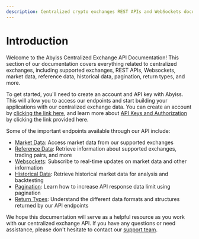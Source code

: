 ```yaml
---
description: Centralized crypto exchanges REST APIs and WebSockets documentation.
---
```


# Introduction

Welcome to the Abyiss Centralized Exchange API Documentation! This section of our documentation covers everything related to centralized exchanges, including supported exchanges, REST APIs, Websockets, market data, reference data, historical data, pagination, return types, and more.

To get started, you'll need to create an account and API key with Abyiss. This will allow you to access our endpoints and start building your applications with our centralized exchange data. You can create an account by [clicking the link here](https://abyiss.com/signin), and learn more about [API Keys and Authorization](../introduction/api-architecture/api-keys-authentication.md) by clicking the link provided here.

Some of the important endpoints available through our API include:

* [Market Data](./rest-apis/current-price.md): Access market data from our supported exchanges
* [Reference Data](references/): Retrieve information about supported exchanges, trading pairs, and more
* [Websockets](websockets/): Subscribe to real-time updates on market data and other information
* [Historical Data](references/historical-data.md): Retrieve historical market data for analysis and backtesting
* [Pagination](references/pagination.md): Learn how to increase API response data limit using pagination
* [Return Types](references/return-types.md): Understand the different data formats and structures returned by our API endpoints

We hope this documentation will serve as a helpful resource as you work with our centralized exchange API. If you have any questions or need assistance, please don't hesitate to contact our [support team](https://abyiss.com/contact).
